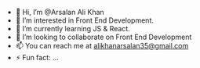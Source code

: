 - 👋 Hi, I’m @Arsalan Ali Khan
- 👀 I’m interested in Front End Development.
- 🌱 I’m currently learning JS & React.
- 💞️ I’m looking to collaborate on Front End Development
- 📫 You can reach me at alikhanarsalan35@gmail.com
- ⚡ Fun fact: ...

<!---
Arsalankhan00/Arsalankhan00 is a ✨ special ✨ repository because its `README.md` (this file) appears on your GitHub profile.
You can click the Preview link to take a look at your changes.
--->
